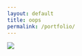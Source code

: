 ```yaml
---
layout: default
title: oops
permalink: /portfolio/
---
```



<img src="https://i.imgur.com/feZefuc.png"/>
 
